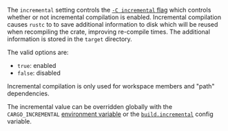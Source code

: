 The `incremental` setting controls the [`-C incremental` flag](https://doc.rust-lang.org/rustc/codegen-options/index.html#incremental) which controls
whether or not incremental compilation is enabled. Incremental compilation
causes `rustc` to to save additional information to disk which will be reused
when recompiling the crate, improving re-compile times. The additional
information is stored in the `target` directory.

The valid options are:

* `true`: enabled
* `false`: disabled

Incremental compilation is only used for workspace members and "path"
dependencies.

The incremental value can be overridden globally with the `CARGO_INCREMENTAL`
[environment variable](https://doc.rust-lang.org/cargo/reference/environment-variables.html) or the [`build.incremental`](https://doc.rust-lang.org/cargo/reference/config.html#buildincremental) config variable.